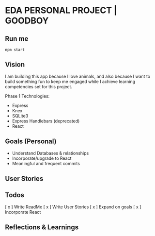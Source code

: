 # EDA PERSONAL PROJECT | GOODBOY

## Run me

```
npm start

```

## Vision

I am building this app because I love animals, and also because I want to build something fun to keep me engaged while I achieve learning competencies set for this project.

Phase 1 Technologies:

- Express
- Knex
- SQLite3
- Express Handlebars (deprecated)
- React

## Goals (Personal)

- Understand Databases & relationships
- Incorporate/upgrade to React
- Meaningful and frequent commits

## User Stories

## Todos

[ x ] Write ReadMe
[ x ] Write User Stories
[ x ] Expand on goals
[ x ] Incorporate React

## Reflections & Learnings
